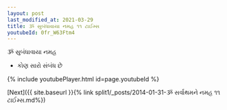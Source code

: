 ```yaml
---
layout: post
last_modified_at: 2021-03-29
title: ૐ સુબંધાવાયા નમહ ૧૧ ટાઈમ્સ
youtubeId: 0fr_W63Ftm4
---
```

 
 
 ૐ સુબંધાવાયા નમહ  
 
 -  કોણ સારો સંબંધ છે 
 
  
 
  
 
 
 
 
 
 


{% include youtubePlayer.html id=page.youtubeId %}
 
[Next]({{ site.baseurl }}{% link  split1/_posts/2014-01-31-ૐ સર્વાથમને નમહ ૧૧ ટાઈમ્સ.md%})
 
